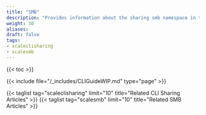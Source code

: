 ```yaml
---
title: "SMB"
description: "Provides information about the sharing smb namespace in the TrueNAS CLI. Includes command syntax and common commands."
weight: 30
aliases:
draft: false
tags:
- scaleclisharing
- scalesmb
---
```


{{< toc >}}

{{< include file="/_includes/CLIGuideWIP.md" type="page" >}}

{{< taglist tag="scaleclisharing" limit="10" title="Related CLI Sharing Articles" >}}
{{< taglist tag="scalesmb" limit="10" title="Related SMB Articles" >}}